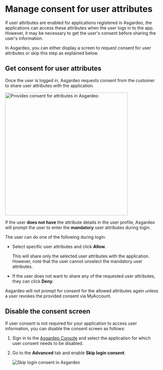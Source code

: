 # Manage consent for user attributes

If <a :href="$withBase('/guides/authentication/user-attributes/')">user attributes are enabled</a> for applications registered in Asgardeo, the applications can access these attributes when the user logs in to the app. However, it may be necessary to get the user's consent before sharing the user's information.

In Asgardeo, you can either display a screen to request consent for user attributes or skip this step as explained below.

## Get consent for user attributes

Once the user is logged in, Asgardeo requests consent from the customer to share user attributes with the application. 

<img :src="$withBase('/assets/img/guides/applications/attributes/oidc/provide-consent.png')" width="400" alt="Provides consent for attributes in Asgardeo">

If the user **does not have** the attribute details in the <a :href="$withBase('/guides/users/manage-customers/#manage-the-customer-s-profile')">user profile</a>, Asgardeo will prompt the user to enter the **mandatory** user attributes during login.

The user can do one of the following during login:

-  Select specific user attributes and click **Allow**. 
    
    This will share only the selected user attributes with the application. However, note that the user cannot unselect the mandatory user attributes.
    
-  If the user does not want to share any of the requested user attributes, they can click **Deny**. 

Asgardeo will not prompt for consent for the allowed attributes again unless a user revokes the provided consent via MyAccount. 

## Disable the consent screen

If user consent is not required for your application to access user information, you can disable the consent screen as follows:

1. Sign in to the [Asgardeo Console](https://console.asgardeo.io) and select the application for which user consent needs to be disabled.
2. Go to the **Advanced** tab and enable **Skip login consent**.

   <img :src="$withBase('/assets/img/guides/applications/attributes/skip-login-consent.png')" alt="Skip login consent in Asgardeo">